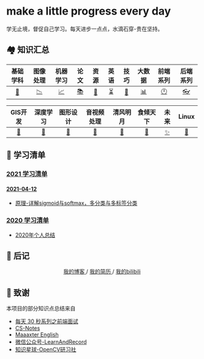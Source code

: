 # make a little progress every day
学无止境，督促自己学习。每天进步一点点，水滴石穿-贵在坚持。

## 🏘️ 知识汇总
|      基础学科      |      图像处理      |      机器学习      |         论文          |      资源      |        英语        |     技巧     |      大数据      |      前端系列      |      后端系列      |
| :----------------: | :----------------: | :----------------: | :--------------: | :-------------------: | :------------: | :----------------: | :--------------: | :----------------: | :----------------: |
| [📐](./基础学科.md) | [📉](./图像处理.md) | [📈](./机器学习.md) | [️📚](./论文/README.md) | [💎](./资源.md) | [⏳](./英语汇总.md) | [🔐](./技巧篇.md) | [📊](./大数据.md) | [🕛](./前端系列.md) | [👓](./后端系列.md) |

|      GIS开发      |      深度学习      |      图形设计      |      音视频处理      |      清风明月      |      食倾天下      |      未来      |      Linux      |
| :---------------: | :--------------------: | :----------------: | :----------------: | :----------------: | :----------------: | :----------------: | :----------------: |
| [🔨](./GIS开发.md) | [🔗](./深度学习.md) | [🎨](./图形设计.md) | [🎵](./音视频处理.md) | [🎈](./清风明月.md) | [🥘](./食倾天下.md) | [✨](./未来.md) | [🍓](./Linux.md) |

## 📃 学习清单
### [2021 学习清单](./2021/README.md)
#### [2021-04-12](./2021/2021-04/README.md)
* [原理-详解sigmoid与softmax，多分类与多标签分类](./2021/2021-04/2021-04-12/原理-详解sigmoid与softmax，多分类与多标签分类.md)

### [2020 学习清单](./2020/README.md)
* [2020年个人总结](./2020/2020年个人总结.md)

## 📝 后记
<div align="center">
	<a href="http://systemcall.gitee.io/keep-thinking"> 我的博客 </a> / <a href="./resume.md"> 我的简历 </a> / <a href="https://space.bilibili.com/106491836"> 我的bilibili </a>
</div>

## 🙏 致谢
本项目的部分知识点总结来自
* [每天 30 秒系列之前端面试](https://hacpai.com/article/1544793046274)
* [CS-Notes](https://github.com/CyC2018/CS-Notes)
* [Maaaxter English](https://www.youtube.com/channel/UCO8GewbsHFFmJn4kLLq1WXQ)
* [微信公众号-LearnAndRecord](https://mp.weixin.qq.com/s/N7L5tUm_lGvZbgaOOWZuvQ)
* [知识星球-OpenCV研习社](https://mp.weixin.qq.com/s/61kCgN5hQoXZSBzdP4Ufhw)
